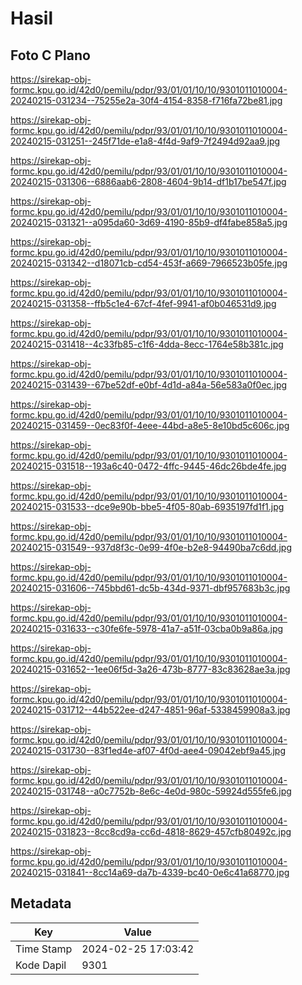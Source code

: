 # Hasil

## Foto C Plano

https://sirekap-obj-formc.kpu.go.id/42d0/pemilu/pdpr/93/01/01/10/10/9301011010004-20240215-031234--75255e2a-30f4-4154-8358-f716fa72be81.jpg

https://sirekap-obj-formc.kpu.go.id/42d0/pemilu/pdpr/93/01/01/10/10/9301011010004-20240215-031251--245f71de-e1a8-4f4d-9af9-7f2494d92aa9.jpg

https://sirekap-obj-formc.kpu.go.id/42d0/pemilu/pdpr/93/01/01/10/10/9301011010004-20240215-031306--6886aab6-2808-4604-9b14-df1b17be547f.jpg

https://sirekap-obj-formc.kpu.go.id/42d0/pemilu/pdpr/93/01/01/10/10/9301011010004-20240215-031321--a095da60-3d69-4190-85b9-df4fabe858a5.jpg

https://sirekap-obj-formc.kpu.go.id/42d0/pemilu/pdpr/93/01/01/10/10/9301011010004-20240215-031342--d18071cb-cd54-453f-a669-7966523b05fe.jpg

https://sirekap-obj-formc.kpu.go.id/42d0/pemilu/pdpr/93/01/01/10/10/9301011010004-20240215-031358--ffb5c1e4-67cf-4fef-9941-af0b046531d9.jpg

https://sirekap-obj-formc.kpu.go.id/42d0/pemilu/pdpr/93/01/01/10/10/9301011010004-20240215-031418--4c33fb85-c1f6-4dda-8ecc-1764e58b381c.jpg

https://sirekap-obj-formc.kpu.go.id/42d0/pemilu/pdpr/93/01/01/10/10/9301011010004-20240215-031439--67be52df-e0bf-4d1d-a84a-56e583a0f0ec.jpg

https://sirekap-obj-formc.kpu.go.id/42d0/pemilu/pdpr/93/01/01/10/10/9301011010004-20240215-031459--0ec83f0f-4eee-44bd-a8e5-8e10bd5c606c.jpg

https://sirekap-obj-formc.kpu.go.id/42d0/pemilu/pdpr/93/01/01/10/10/9301011010004-20240215-031518--193a6c40-0472-4ffc-9445-46dc26bde4fe.jpg

https://sirekap-obj-formc.kpu.go.id/42d0/pemilu/pdpr/93/01/01/10/10/9301011010004-20240215-031533--dce9e90b-bbe5-4f05-80ab-6935197fd1f1.jpg

https://sirekap-obj-formc.kpu.go.id/42d0/pemilu/pdpr/93/01/01/10/10/9301011010004-20240215-031549--937d8f3c-0e99-4f0e-b2e8-94490ba7c6dd.jpg

https://sirekap-obj-formc.kpu.go.id/42d0/pemilu/pdpr/93/01/01/10/10/9301011010004-20240215-031606--745bbd61-dc5b-434d-9371-dbf957683b3c.jpg

https://sirekap-obj-formc.kpu.go.id/42d0/pemilu/pdpr/93/01/01/10/10/9301011010004-20240215-031633--c30fe6fe-5978-41a7-a51f-03cba0b9a86a.jpg

https://sirekap-obj-formc.kpu.go.id/42d0/pemilu/pdpr/93/01/01/10/10/9301011010004-20240215-031652--1ee06f5d-3a26-473b-8777-83c83628ae3a.jpg

https://sirekap-obj-formc.kpu.go.id/42d0/pemilu/pdpr/93/01/01/10/10/9301011010004-20240215-031712--44b522ee-d247-4851-96af-5338459908a3.jpg

https://sirekap-obj-formc.kpu.go.id/42d0/pemilu/pdpr/93/01/01/10/10/9301011010004-20240215-031730--83f1ed4e-af07-4f0d-aee4-09042ebf9a45.jpg

https://sirekap-obj-formc.kpu.go.id/42d0/pemilu/pdpr/93/01/01/10/10/9301011010004-20240215-031748--a0c7752b-8e6c-4e0d-980c-59924d555fe6.jpg

https://sirekap-obj-formc.kpu.go.id/42d0/pemilu/pdpr/93/01/01/10/10/9301011010004-20240215-031823--8cc8cd9a-cc6d-4818-8629-457cfb80492c.jpg

https://sirekap-obj-formc.kpu.go.id/42d0/pemilu/pdpr/93/01/01/10/10/9301011010004-20240215-031841--8cc14a69-da7b-4339-bc40-0e6c41a68770.jpg


## Metadata

| Key        | Value               |
| ---------- | ------------------- |
| Time Stamp | 2024-02-25 17:03:42 |
| Kode Dapil | 9301                |



